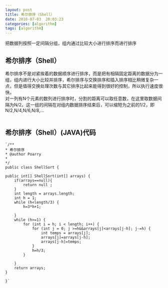 ```yaml
---
layout: post
title: 希尔排序（Shell）
date: 2016-07-03  20:03:23 
categories: [algorithm]
tags: [algorithm]
---
```


把数据列按照一定间隔分组，组内通过比较大小进行排序而进行排序
<!--more-->

##  希尔排序（Shell）

  希尔排序不是对紧挨着的数据顺序进行排序，而是把有相隔固定距离的数据分为一组，组内进行大小比较并排序，希尔排序与交换排序和插入排序相比稍微复杂一点，但是值得交换处理次数与其它排序比起来能得到很好的控制，所以执行速度很快。<br/>
 对一列有N个元素的数列进行排序时，分割的距离可以取任意数，在这里取数据间隔为N/2。这一组的间隔在对组内数据排序结束后，可以缩短为之前的1/2，即N/2,N/4,N/6,N/8,...
<br/>
<br/>

##  希尔排序（Shell）(JAVA)代码 
    `/**
 	* 希尔排序
 	* @author Poarry
 	*
 	*/
	public class ShellSort {

	public int[] ShellSort(int[] arrays) {
		if(arrays==null){
			return null ;
		}
		int length = arrays.length;
		int h = 1;
		while (h<length/3) {
			h=3*h+1;
			
		}
		while (h>=1) {
			for (int i = h; i < length; i++) {
				for (int j = 0; j >=h&&arrays[j]<arrays[j-h]; j-=h) {
					int temps = arrays[j];
					arrays[j]=arrays[j-h];
					arrays[j-h]=temps;
				}
				h=h/3;
			}
			
		}
		return arrays;				
	}

	}`

